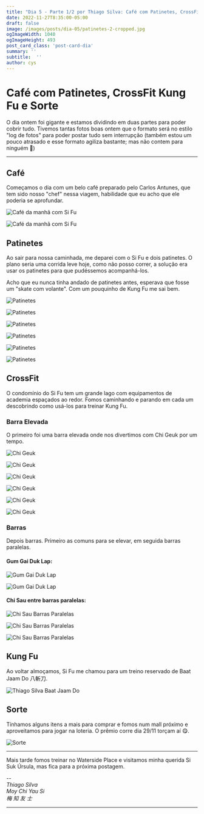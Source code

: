 ```yaml
---
title: "Dia 5 - Parte 1/2 por Thiago Silva: Café com Patinetes, CrossFit Kung Fu e Sorte"
date: 2022-11-27T8:35:00-05:00
draft: false
image: /images/posts/dia-05/patinetes-2-cropped.jpg
ogImageWidth: 1040
ogImageHeight: 493
post_card_class: 'post-card-dia'
summary: ''
subtitle:  ''
author: cys
---
```


# Café com Patinetes, CrossFit Kung Fu e Sorte

O dia ontem foi gigante e estamos dividindo em duas partes para poder cobrir tudo. Tivemos tantas fotos boas ontem que o formato será no estilo "log de fotos" para poder postar tudo sem interrupção (também estou um pouco atrasado e esse formato agiliza bastante; mas não contem para ninguém 🤭)

***

## Café

Começamos o dia com um belo café preparado pelo Carlos Antunes, que tem sido nosso "chef" nessa viagem, habilidade que eu acho que ele poderia se aprofundar.

![Café da manhã com Si Fu](/images/posts/dia-05/cafe.jpeg)

![Café da manhã com Si Fu](/images/posts/dia-05/cafe-2.jpeg)

## Patinetes

Ao sair para nossa caminhada, me deparei com o Si Fu e dois patinetes. O plano seria uma corrida leve hoje, como não posso correr, a solução era usar os patinetes para que pudéssemos acompanhá-los.

Acho que eu nunca tinha andado de patinetes antes, esperava que fosse um "skate com volante". Com um pouquinho de Kung Fu me sai bem.


![Patinetes](/images/posts/dia-05/patinetes-3.jpeg)

![Patinetes](/images/posts/dia-05/patinetes-5.jpeg)

![Patinetes](/images/posts/dia-05/patinetes-1.jpeg)

![Patinetes](/images/posts/dia-05/silva-fotografando-treino-patinete.jpeg)

![Patinetes](/images/posts/dia-05/patinetes-4.jpeg)

![Patinetes](/images/posts/dia-05/patinetes-2.jpeg)


## CrossFit 

O condomínio do Si Fu tem um grande lago com equipamentos de academia espaçados ao redor. Fomos caminhando e parando em cada um descobrindo como usá-los para treinar Kung Fu.

### Barra Elevada 

O primeiro foi uma barra elevada onde nos divertimos com Chi Geuk por um tempo.

![Chi Geuk](/images/posts/dia-05/chi-geuk.jpeg)

![Chi Geuk](/images/posts/dia-05/chi-geuk-2-barras-elevadas.jpeg)

![Chi Geuk](/images/posts/dia-05/chi-geuk-1.jpeg)

![Chi Geuk](/images/posts/dia-05/chi-geuk-5.jpeg)

![Chi Geuk](/images/posts/dia-05/chi-geuk-3.jpeg)

![Chi Geuk](/images/posts/dia-05/chi-geuk-2.jpeg)


### Barras 

Depois barras. Primeiro as comuns para se elevar, em seguida barras paralelas. 

#### Gum Gai Duk Lap: 

![Gum Gai Duk Lap](/images/posts/dia-05/carmen-antunes-gum-gai-dek-lap.jpeg)

![Gum Gai Duk Lap](/images/posts/dia-05/gum-gai-duk-lap-2.jpeg)


#### Chi Sau entre barras paralelas:

![Chi Sau Barras Paralelas](/images/posts/dia-05/chi-sau-barras-paralelas-1.jpeg)

![Chi Sau Barras Paralelas](/images/posts/dia-05/chi-sau-entre-barras.jpeg)

![Chi Sau Barras Paralelas](/images/posts/dia-05/chi-sau-barras-3.jpeg)


## Kung Fu

Ao voltar almoçamos, Si Fu me chamou para um treino reservado de Baat Jaam Do 八斬刀.

![Thiago Silva Baat Jaam Do](/images/posts/dia-05/thiago-silva-Baat-Jaam-Do.jpeg) 

## Sorte

Tínhamos alguns itens a mais para comprar e fomos num mall próximo e aproveitamos para jogar na loteria. O prêmio corre dia 29/11 torçam aí 😋.

![Sorte](/images/posts/dia-05/fezinha.jpeg) 

***

Mais tarde fomos treinar no Waterside Place e visitamos minha querida Si Suk Úrsula, mas fica para a próxima postagem.

--  
_Thiago Silva_  
_Moy Chi Yau Si_  
_梅 知 友 士_

***


